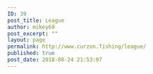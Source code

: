 ```yaml
---
ID: 39
post_title: League
author: mikey69
post_excerpt: ""
layout: page
permalink: http://www.curzon.fishing/league/
published: true
post_date: 2018-08-24 21:53:07
---
```

<!-- wp:image {"id":633} -->
<figure class="wp-block-image"><img src="http://www.curzon.fishing/wp-content/uploads/2019/07/image001-6-1024x576.png" alt="" class="wp-image-633"/></figure>
<!-- /wp:image -->